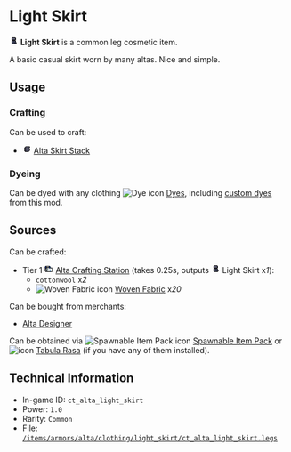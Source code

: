 # Light Skirt

<img src="https://raw.githubusercontent.com/Ceterai/Enternia/main/items/armors/alta/clothing/light_skirt/icon.png" alt="Light Skirt icon" loading="lazy" width="auto" height="16px"/> **Light Skirt** is a common leg cosmetic item.

A basic casual skirt worn by many altas. Nice and simple.

## Usage

### Crafting

Can be used to craft:

- <img src="https://raw.githubusercontent.com/Ceterai/Enternia/main/objects/alta/basic/skirt_stack/icon.png" alt="Alta Skirt Stack icon" loading="lazy" width="auto" height="16px"/> [Alta Skirt Stack](https://ceterai.github.io/MyEnternia/Wiki/AltaSkirtStack)

### Dyeing

Can be dyed with any clothing <img src="https://starbounder.org/mediawiki/images/c/cf/Dye_Remover.png" alt="Dye icon" width="8" height="12"/> [Dyes](https://starbounder.org/Dye), including [custom dyes](https://ceterai.github.io/MyEnternia/Wiki/Dyes) from this mod.

## Sources

Can be crafted:

- Tier 1 ![ ](https://raw.githubusercontent.com/Ceterai/Enternia/main/objects/alta/crafting/crafting_station/icon1.png) [Alta Crafting Station](https://ceterai.github.io/MyEnternia/Wiki/AltaCraftingStation) (takes 0.25s, outputs <img src="https://raw.githubusercontent.com/Ceterai/Enternia/main/items/armors/alta/clothing/light_skirt/icon.png" alt="Light Skirt icon" loading="lazy" width="auto" height="16px"/> Light Skirt x*1*):
  - `cottonwool` x*2*
  - <img src="https://starbounder.org/mediawiki/images/d/db/Woven_Fabric.png" alt="Woven Fabric icon" loading="lazy" width="14px" height="12px"/> [Woven Fabric](https://starbounder.org/Woven_Fabric) x*20*

Can be bought from merchants:

- [Alta Designer](https://ceterai.github.io/MyEnternia/Wiki/AltaDesigner)

Can be obtained via <img src="https://raw.githubusercontent.com/Silverfeelin/Starbound-SpawnableItemPack/master/interface/sip/iconSmall.png" alt="Spawnable Item Pack icon" width="18" height="14"/> [Spawnable Item Pack](https://steamcommunity.com/sharedfiles/filedetails/?id=733665104) or <img src="https://steamuserimages-a.akamaihd.net/ugc/263843960696222713/3EC9A7C005541F7D577EBCB8C5736B4EFC9973D6/" alt="icon" width="8" height="12"/> [Tabula Rasa](https://community.playstarbound.com/resources/the-tabula-rasa.3222/) (if you have any of them installed).

## Technical Information

- In-game ID: `ct_alta_light_skirt`
- Power: `1.0`
- Rarity: `Common`
- File: [`/items/armors/alta/clothing/light_skirt/ct_alta_light_skirt.legs`](https://github.com/Ceterai/Enternia/blob/main/items/armors/alta/clothing/light_skirt/ct_alta_light_skirt.legs)
